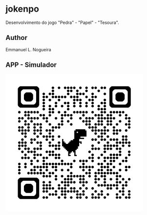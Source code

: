 # jokenpo
Desenvolvimento do jogo "Pedra" - "Papel" - "Tesoura".
## Author
Emmanuel L. Nogueira
## APP - Simulador
![qrcode](https://github.com/emmanuel-lacerd4/jokenpo/blob/main/img/qrcode_jokenpo.png)
